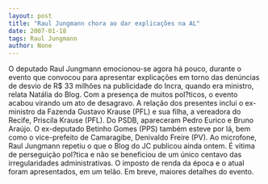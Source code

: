 ```yaml
---
layout: post
title: "Raul Jungmann chora ao dar explicações na AL"
date: 2007-01-18
tags: Raul Jungmann
author: None
---
```

O deputado Raul Jungmann emocionou-se agora há pouco, durante o evento que convocou para apresentar explicações em torno das denúncias de desvio de R$ 33 milhões na publicidade do Incra, quando era ministro, relata Natália do Blog.
Com a presença de muitos pol?ticos, o evento acabou virando um ato de desagravo.
A relação dos presentes inclui o ex-ministro da Fazenda Gustavo Krause (PFL) e sua filha, a vereadora do Recife, Priscila Krause (PFL). Do PSDB, apareceram Pedro Eurico e Bruno Araújo.
O ex-deputado Betinho Gomes (PPS) também esteve por lá, bem como o vice-prefeito de Camaragibe, Denivaldo Freire (PV).
Ao microfone, Raul Jungmann repetiu o que o Blog do JC publicou ainda ontem. É vitima de perseguição pol?tica e não se beneficiou de um único centavo das irregularidades administrativas.
O imposto de renda da época e o atual foram apresentados, em um telão.
Em breve, maiores detalhes do evento. 